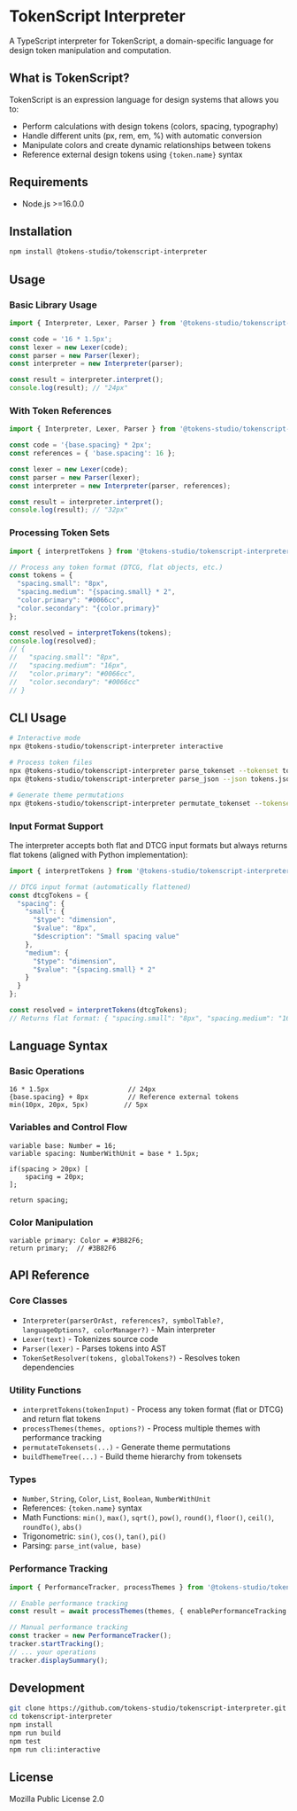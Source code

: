 # TokenScript Interpreter

A TypeScript interpreter for TokenScript, a domain-specific language for design token manipulation and computation.

## What is TokenScript?

TokenScript is an expression language for design systems that allows you to:

- Perform calculations with design tokens (colors, spacing, typography)
- Handle different units (px, rem, em, %) with automatic conversion
- Manipulate colors and create dynamic relationships between tokens
- Reference external design tokens using `{token.name}` syntax

## Requirements

- Node.js >=16.0.0

## Installation

```bash
npm install @tokens-studio/tokenscript-interpreter
```

## Usage

### Basic Library Usage

```typescript
import { Interpreter, Lexer, Parser } from '@tokens-studio/tokenscript-interpreter';

const code = '16 * 1.5px';
const lexer = new Lexer(code);
const parser = new Parser(lexer);
const interpreter = new Interpreter(parser);

const result = interpreter.interpret();
console.log(result); // "24px"
```

### With Token References

```typescript
import { Interpreter, Lexer, Parser } from '@tokens-studio/tokenscript-interpreter';

const code = '{base.spacing} * 2px';
const references = { 'base.spacing': 16 };

const lexer = new Lexer(code);
const parser = new Parser(lexer);
const interpreter = new Interpreter(parser, references);

const result = interpreter.interpret();
console.log(result); // "32px"
```

### Processing Token Sets

```typescript
import { interpretTokens } from '@tokens-studio/tokenscript-interpreter';

// Process any token format (DTCG, flat objects, etc.)
const tokens = {
  "spacing.small": "8px",
  "spacing.medium": "{spacing.small} * 2",
  "color.primary": "#0066cc",
  "color.secondary": "{color.primary}"
};

const resolved = interpretTokens(tokens);
console.log(resolved);
// {
//   "spacing.small": "8px",
//   "spacing.medium": "16px",
//   "color.primary": "#0066cc",
//   "color.secondary": "#0066cc"
// }
```

## CLI Usage

```bash
# Interactive mode
npx @tokens-studio/tokenscript-interpreter interactive

# Process token files
npx @tokens-studio/tokenscript-interpreter parse_tokenset --tokenset tokens.zip --output resolved.json
npx @tokens-studio/tokenscript-interpreter parse_json --json tokens.json --output resolved.json

# Generate theme permutations
npx @tokens-studio/tokenscript-interpreter permutate_tokenset --tokenset tokens.zip --permutate-on theme1 theme2 --permutate-to target --output permutations.json
```

### Input Format Support

The interpreter accepts both flat and DTCG input formats but always returns flat tokens (aligned with Python implementation):

```typescript
import { interpretTokens } from '@tokens-studio/tokenscript-interpreter';

// DTCG input format (automatically flattened)
const dtcgTokens = {
  "spacing": {
    "small": {
      "$type": "dimension",
      "$value": "8px",
      "$description": "Small spacing value"
    },
    "medium": {
      "$type": "dimension",
      "$value": "{spacing.small} * 2"
    }
  }
};

const resolved = interpretTokens(dtcgTokens);
// Returns flat format: { "spacing.small": "8px", "spacing.medium": "16px" }
```

## Language Syntax

### Basic Operations
```tokenscript
16 * 1.5px                    // 24px
{base.spacing} + 8px          // Reference external tokens
min(10px, 20px, 5px)         // 5px
```

### Variables and Control Flow
```tokenscript
variable base: Number = 16;
variable spacing: NumberWithUnit = base * 1.5px;

if(spacing > 20px) [
    spacing = 20px;
];

return spacing;
```

### Color Manipulation
```tokenscript
variable primary: Color = #3B82F6;
return primary;  // #3B82F6
```

## API Reference

### Core Classes

- `Interpreter(parserOrAst, references?, symbolTable?, languageOptions?, colorManager?)` - Main interpreter
- `Lexer(text)` - Tokenizes source code
- `Parser(lexer)` - Parses tokens into AST
- `TokenSetResolver(tokens, globalTokens?)` - Resolves token dependencies

### Utility Functions

- `interpretTokens(tokenInput)` - Process any token format (flat or DTCG) and return flat tokens
- `processThemes(themes, options?)` - Process multiple themes with performance tracking
- `permutateTokensets(...)` - Generate theme permutations
- `buildThemeTree(...)` - Build theme hierarchy from tokensets

### Types

- `Number`, `String`, `Color`, `List`, `Boolean`, `NumberWithUnit`
- References: `{token.name}` syntax
- Math Functions: `min()`, `max()`, `sqrt()`, `pow()`, `round()`, `floor()`, `ceil()`, `roundTo()`, `abs()`
- Trigonometric: `sin()`, `cos()`, `tan()`, `pi()`
- Parsing: `parse_int(value, base)`

### Performance Tracking

```typescript
import { PerformanceTracker, processThemes } from '@tokens-studio/tokenscript-interpreter';

// Enable performance tracking
const result = await processThemes(themes, { enablePerformanceTracking: true });

// Manual performance tracking
const tracker = new PerformanceTracker();
tracker.startTracking();
// ... your operations
tracker.displaySummary();
```

## Development

```bash
git clone https://github.com/tokens-studio/tokenscript-interpreter.git
cd tokenscript-interpreter
npm install
npm run build
npm test
npm run cli:interactive
```

## License

Mozilla Public License 2.0
